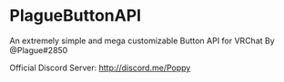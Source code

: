 # PlagueButtonAPI
An extremely simple and mega customizable Button API for VRChat By @Plague#2850

Official Discord Server: http://discord.me/Poppy
